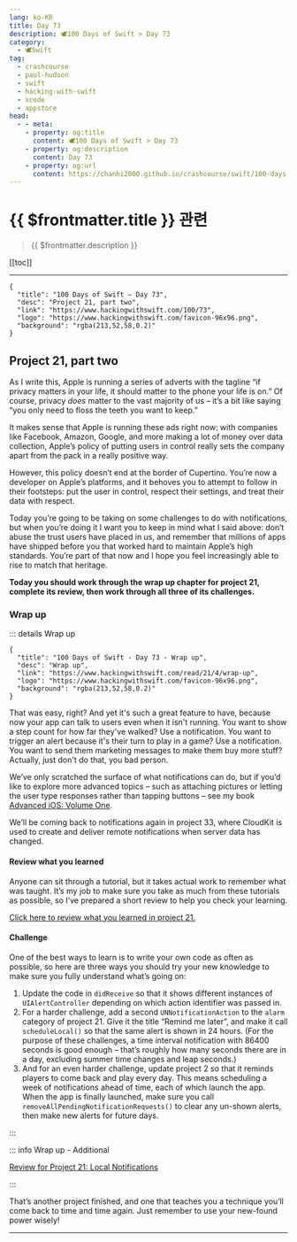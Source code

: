 ```yaml
---
lang: ko-KR
title: Day 73
description: 🕊️100 Days of Swift > Day 73
category:
  - 🕊️Swift
tag: 
  - crashcourse
  - paul-hudson
  - swift
  - hacking-with-swift
  - xcode
  - appstore
head:
  - - meta:
    - property: og:title
      content: 🕊️100 Days of Swift > Day 73
    - property: og:description
      content: Day 73
    - property: og:url
      content: https://chanhi2000.github.io/crashcourse/swift/100-days-of-swift/73.html
---
```


# {{ $frontmatter.title }} 관련

> {{ $frontmatter.description }}

[[toc]]

---

```component VPCard
{
  "title": "100 Days of Swift – Day 73",
  "desc": "Project 21, part two",
  "link": "https://www.hackingwithswift.com/100/73",
  "logo": "https://www.hackingwithswift.com/favicon-96x96.png",
  "background": "rgba(213,52,58,0.2)"
}
```

## Project 21, part two

As I write this, Apple is running a series of adverts with the tagline “if privacy matters in your life, it should matter to the phone your life is on.” Of course, privacy _does_ matter to the vast majority of us – it’s a bit like saying “you only need to floss the teeth you want to keep.”

It makes sense that Apple is running these ads right now: with companies like Facebook, Amazon, Google, and more making a lot of money over data collection, Apple’s policy of putting users in control really sets the company apart from the pack in a really positive way.

However, this policy doesn’t end at the border of Cupertino. You’re now a developer on Apple’s platforms, and it behoves you to attempt to follow in their footsteps: put the user in control, respect their settings, and treat their data with respect.

Today you’re going to be taking on some challenges to do with notifications, but when you’re doing it I want you to keep in mind what I said above: don’t abuse the trust users have placed in us, and remember that millions of apps have shipped before you that worked hard to maintain Apple’s high standards. You’re part of that now and I hope you feel increasingly able to rise to match that heritage.

__Today you should work through the wrap up chapter for project 21, complete its review, then work through all three of its challenges.__

### Wrap up

::: details Wrap up

```component VPCard
{
  "title": "100 Days of Swift - Day 73 - Wrap up",
  "desc": "Wrap up",
  "link": "https://www.hackingwithswift.com/read/21/4/wrap-up",
  "logo": "https://www.hackingwithswift.com/favicon-96x96.png",
  "background": "rgba(213,52,58,0.2)"
}
```

<VidStack src="youtube/iAMuDXSi2Cc"/>

That was easy, right? And yet it's such a great feature to have, because now your app can talk to users even when it isn't running. You want to show a step count for how far they've walked? Use a notification. You want to trigger an alert because it's their turn to play in a game? Use a notification. You want to send them marketing messages to make them buy more stuff? Actually, just don't do that, you bad person.

We’ve only scratched the surface of what notifications can do, but if you’d like to explore more advanced topics – such as attaching pictures or letting the user type responses rather than tapping buttons – see my book [Advanced iOS: Volume One](https://gum.co/advanced-ios-1).

We’ll be coming back to notifications again in project 33, where CloudKit is used to create and deliver remote notifications when server data has changed.

#### Review what you learned

Anyone can sit through a tutorial, but it takes actual work to remember what was taught. It’s my job to make sure you take as much from these tutorials as possible, so I’ve prepared a short review to help you check your learning.

[Click here to review what you learned in project 21.][project-21-local-notifications]

#### Challenge

One of the best ways to learn is to write your own code as often as possible, so here are three ways you should try your new knowledge to make sure you fully understand what’s going on:

1. Update the code in `didReceive` so that it shows different instances of `UIAlertController` depending on which action identifier was passed in.
2. For a harder challenge, add a second `UNNotificationAction` to the `alarm` category of project 21. Give it the title “Remind me later”, and make it call `scheduleLocal()` so that the same alert is shown in 24 hours. (For the purpose of these challenges, a time interval notification with 86400 seconds is good enough – that’s roughly how many seconds there are in a day, excluding summer time changes and leap seconds.)
3. And for an even harder challenge, update project 2 so that it reminds players to come back and play every day. This means scheduling a week of notifications ahead of time, each of which launch the app. When the app is finally launched, make sure you call `removeAllPendingNotificationRequests()` to clear any un-shown alerts, then make new alerts for future days.

:::

::: info Wrap up - Additional

[Review for Project 21: Local Notifications][project-21-local-notifications]

:::

That’s another project finished, and one that teaches you a technique you’ll come back to time and time again. Just remember to use your new-found power wisely!

---

<TagLinks />

[project-21-local-notifications]: https://www.hackingwithswift.com/review/hws/project-21-local-notifications